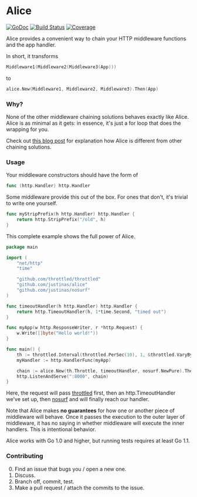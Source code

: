 # Alice 

[![GoDoc](https://godoc.org/github.com/golang/gddo?status.svg)](http://godoc.org/github.com/justinas/alice)
[![Build Status](https://travis-ci.org/justinas/alice.svg?branch=master)](https://travis-ci.org/justinas/alice)
[![Coverage](http://gocover.io/_badge/github.com/justinas/alice)](http://gocover.io/github.com/justinas/alice)

Alice provides a convenient way to chain 
your HTTP middleware functions and the app handler.

In short, it transforms

```go
Middleware1(Middleware2(Middleware3(App)))
```

to

```go
alice.New(Middleware1, Middleware2, Middleware3).Then(App)
```

### Why?

None of the other middleware chaining solutions
behaves exactly like Alice.
Alice is as minimal as it gets:
in essence, it's just a for loop that does the wrapping for you.

Check out [this blog post](http://justinas.org/alice-painless-middleware-chaining-for-go/)
for explanation how Alice is different from other chaining solutions.

### Usage

Your middleware constructors should have the form of

```go
func (http.Handler) http.Handler
```

Some middleware provide this out of the box.
For ones that don't, it's trivial to write one yourself.

```go
func myStripPrefix(h http.Handler) http.Handler {
    return http.StripPrefix("/old", h)
}
```

This complete example shows the full power of Alice.

```go
package main

import (
    "net/http"
    "time"

    "github.com/throttled/throttled"
    "github.com/justinas/alice"
    "github.com/justinas/nosurf"
)

func timeoutHandler(h http.Handler) http.Handler {
    return http.TimeoutHandler(h, 1*time.Second, "timed out")
}

func myApp(w http.ResponseWriter, r *http.Request) {
    w.Write([]byte("Hello world!"))
}

func main() {
    th := throttled.Interval(throttled.PerSec(10), 1, &throttled.VaryBy{Path: true}, 50)
    myHandler := http.HandlerFunc(myApp)

    chain := alice.New(th.Throttle, timeoutHandler, nosurf.NewPure).Then(myHandler)
    http.ListenAndServe(":8000", chain)
}
```

Here, the request will pass [throttled](https://github.com/PuerkitoBio/throttled) first,
then an http.TimeoutHandler we've set up,
then [nosurf](https://github.com/justinas/nosurf)
and will finally reach our handler.

Note that Alice makes **no guarantees** for
how one or another piece of  middleware will behave.
Once it passes the execution to the outer layer of middleware,
it has no saying in whether middleware will execute the inner handlers.
This is intentional behavior.

Alice works with Go 1.0 and higher,
but running tests requires at least Go 1.1.

### Contributing

0. Find an issue that bugs you / open a new one.
1. Discuss.
2. Branch off, commit, test.
3. Make a pull request / attach the commits to the issue.
